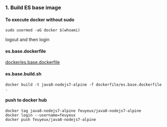 ### 1. Build ES base image

#### To execute docker without sudo

```shell
sudo usermod -aG docker $(whoami)
```
logout and then login

#### es.base.dockerfile
[docker/es.base.dockerfile](docker/es.base.dockerfile)

#### es.base.build.sh

```shell
docker build -t java8-nodejs7-alpine -f dockerfile/es.base.dockerfile .
```

#### push to docker hub

```shell
docker tag java8-nodejs7-alpine feuyeux/java8-nodejs7-alpine
docker login --username=feuyeux
docker push feuyeux/java8-nodejs7-alpine
```


